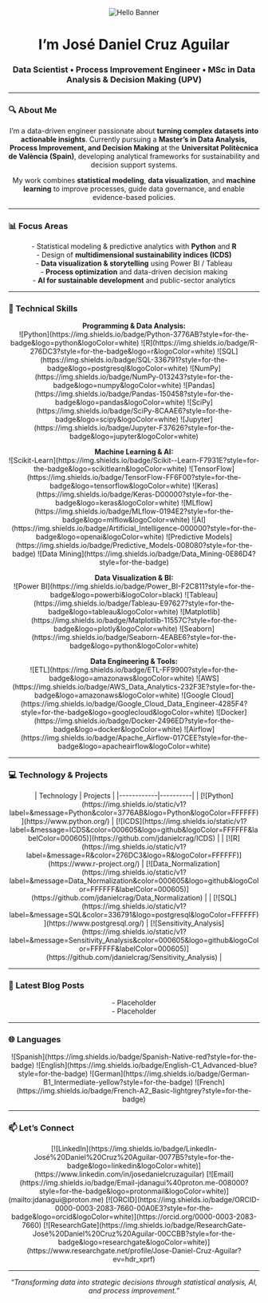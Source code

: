 <!-- README.md -->

<!-- ────────────────────────────────────────────────────────── -->
<p align="center">
  <img src="https://capsule-render.vercel.app/api?text=%F0%9F%91%8B%20Hello,%20World!&animation=fadeIn&type=waving&color=_custom_gradient:0:44624a,25:8ba888,50:c0cfb2,75:f1ebe1,100:ffffff&height=100" alt="Hello Banner"/>
</p>

<h1 align="center">I’m José Daniel Cruz Aguilar</h1>
<h3 align="center">Data Scientist • Process Improvement Engineer • MSc in Data Analysis & Decision Making (UPV)</h3>

---

### 🔍 About Me
<p align="center">
I’m a data-driven engineer passionate about <b>turning complex datasets into actionable insights</b>.  
Currently pursuing a <b>Master’s in Data Analysis, Process Improvement, and Decision Making</b> at the <b>Universitat Politècnica de València (Spain)</b>, developing analytical frameworks for sustainability and decision support systems.
</p>
<p align="center">
My work combines <b>statistical modeling</b>, <b>data visualization</b>, and <b>machine learning</b> to improve processes, guide data governance, and enable evidence-based policies.
</p>

---

### 📊 Focus Areas
<p align="center">
- Statistical modeling & predictive analytics with <b>Python</b> and <b>R</b><br>
- Design of <b>multidimensional sustainability indices (ICDS)</b><br>
- <b>Data visualization & storytelling</b> using Power BI / Tableau<br>
- <b>Process optimization</b> and data-driven decision making<br>
- <b>AI for sustainable development</b> and public-sector analytics
</p>

---

### 🧠 Technical Skills
<p align="center">
<b>Programming & Data Analysis:</b><br>
![Python](https://img.shields.io/badge/Python-3776AB?style=for-the-badge&logo=python&logoColor=white) 
![R](https://img.shields.io/badge/R-276DC3?style=for-the-badge&logo=r&logoColor=white) 
![SQL](https://img.shields.io/badge/SQL-336791?style=for-the-badge&logo=postgresql&logoColor=white) 
![NumPy](https://img.shields.io/badge/NumPy-013243?style=for-the-badge&logo=numpy&logoColor=white) 
![Pandas](https://img.shields.io/badge/Pandas-150458?style=for-the-badge&logo=pandas&logoColor=white) 
![SciPy](https://img.shields.io/badge/SciPy-8CAAE6?style=for-the-badge&logo=scipy&logoColor=white) 
![Jupyter](https://img.shields.io/badge/Jupyter-F37626?style=for-the-badge&logo=jupyter&logoColor=white)
</p>

<p align="center">
<b>Machine Learning & AI:</b><br>
![Scikit-Learn](https://img.shields.io/badge/Scikit--Learn-F7931E?style=for-the-badge&logo=scikitlearn&logoColor=white) 
![TensorFlow](https://img.shields.io/badge/TensorFlow-FF6F00?style=for-the-badge&logo=tensorflow&logoColor=white) 
![Keras](https://img.shields.io/badge/Keras-D00000?style=for-the-badge&logo=keras&logoColor=white) 
![MLflow](https://img.shields.io/badge/MLflow-0194E2?style=for-the-badge&logo=mlflow&logoColor=white) 
![AI](https://img.shields.io/badge/Artificial_Intelligence-000000?style=for-the-badge&logo=openai&logoColor=white) 
![Predictive Models](https://img.shields.io/badge/Predictive_Models-008080?style=for-the-badge) 
![Data Mining](https://img.shields.io/badge/Data_Mining-0E86D4?style=for-the-badge)
</p>

<p align="center">
<b>Data Visualization & BI:</b><br>
![Power BI](https://img.shields.io/badge/Power_BI-F2C811?style=for-the-badge&logo=powerbi&logoColor=black) 
![Tableau](https://img.shields.io/badge/Tableau-E97627?style=for-the-badge&logo=tableau&logoColor=white) 
![Matplotlib](https://img.shields.io/badge/Matplotlib-11557C?style=for-the-badge&logo=plotly&logoColor=white) 
![Seaborn](https://img.shields.io/badge/Seaborn-4EABE6?style=for-the-badge&logo=python&logoColor=white)
</p>

<p align="center">
<b>Data Engineering & Tools:</b><br>
![ETL](https://img.shields.io/badge/ETL-FF9900?style=for-the-badge&logo=amazonaws&logoColor=white) 
![AWS](https://img.shields.io/badge/AWS_Data_Analytics-232F3E?style=for-the-badge&logo=amazonaws&logoColor=white) 
![Google Cloud](https://img.shields.io/badge/Google_Cloud_Data_Engineer-4285F4?style=for-the-badge&logo=googlecloud&logoColor=white) 
![Docker](https://img.shields.io/badge/Docker-2496ED?style=for-the-badge&logo=docker&logoColor=white) 
![Airflow](https://img.shields.io/badge/Apache_Airflow-017CEE?style=for-the-badge&logo=apacheairflow&logoColor=white)
</p>

---

### 💻 Technology & Projects
<p align="center">
| Technology | Projects |
|------------|----------|
| [![Python](https://img.shields.io/static/v1?label=&message=Python&color=3776AB&logo=Python&logoColor=FFFFFF)](https://www.python.org/) | [![ICDS](https://img.shields.io/static/v1?label=&message=ICDS&color=000605&logo=github&logoColor=FFFFFF&labelColor=000605)](https://github.com/jdanielcrag/ICDS) |
| [![R](https://img.shields.io/static/v1?label=&message=R&color=276DC3&logo=R&logoColor=FFFFFF)](https://www.r-project.org/) | [![Data_Normalization](https://img.shields.io/static/v1?label=&message=Data_Normalization&color=000605&logo=github&logoColor=FFFFFF&labelColor=000605)](https://github.com/jdanielcrag/Data_Normalization) |
| [![SQL](https://img.shields.io/static/v1?label=&message=SQL&color=336791&logo=postgresql&logoColor=FFFFFF)](https://www.postgresql.org/) | [![Sensitivity_Analysis](https://img.shields.io/static/v1?label=&message=Sensitivity_Analysis&color=000605&logo=github&logoColor=FFFFFF&labelColor=000605)](https://github.com/jdanielcrag/Sensitivity_Analysis) |
</p>

---

### 📝 Latest Blog Posts
<p align="center">
- Placeholder<br>
- Placeholder
</p>

---

### 🌐 Languages
<p align="center">
![Spanish](https://img.shields.io/badge/Spanish-Native-red?style=for-the-badge)  
![English](https://img.shields.io/badge/English-C1_Advanced-blue?style=for-the-badge)  
![German](https://img.shields.io/badge/German-B1_Intermediate-yellow?style=for-the-badge)  
![French](https://img.shields.io/badge/French-A2_Basic-lightgrey?style=for-the-badge)
</p>

---

### 📫 Let’s Connect
<p align="center">
[![LinkedIn](https://img.shields.io/badge/LinkedIn-José%20Daniel%20Cruz%20Aguilar-0077B5?style=for-the-badge&logo=linkedin&logoColor=white)](https://www.linkedin.com/in/josedanielcruzaguilar)  
[![Email](https://img.shields.io/badge/Email-jdanagui%40proton.me-008000?style=for-the-badge&logo=protonmail&logoColor=white)](mailto:jdanagui@proton.me)  
[![ORCID](https://img.shields.io/badge/ORCID-0000-0003-2083-7660-00A0E3?style=for-the-badge&logo=orcid&logoColor=white)](https://orcid.org/0000-0003-2083-7660)  
[![ResearchGate](https://img.shields.io/badge/ResearchGate-José%20Daniel%20Cruz%20Aguilar-00CCBB?style=for-the-badge&logo=researchgate&logoColor=white)](https://www.researchgate.net/profile/Jose-Daniel-Cruz-Aguilar?ev=hdr_xprf)
</p>

---

<p align="center"><em>“Transforming data into strategic decisions through statistical analysis, AI, and process improvement.”</em></p>

